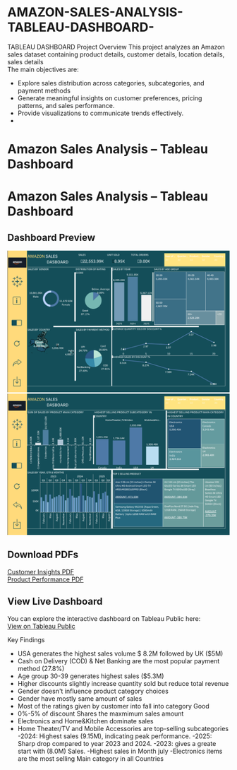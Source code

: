 # AMAZON-SALES-ANALYSIS-TABLEAU-DASHBOARD-
TABLEAU DASHBOARD
Project Overview
This project analyzes an Amazon sales dataset containing product details, customer details, location details, sales details  
The main objectives are:  

- Explore sales distribution across categories, subcategories, and payment methods 
-  Generate meaningful insights on customer preferences, pricing patterns, and sales performance.
- Provide visualizations to communicate trends effectively.
- 
# Amazon Sales Analysis – Tableau Dashboard

# Amazon Sales Analysis – Tableau Dashboard

## Dashboard Preview
![Customer Insights](Amazon_Sales_Analysis_Part1_Customer_Insights.png)
![Product Performance](Amazon_Sales_Analysis_Part2_Product_Performance.png)

## Download PDFs
[Customer Insights PDF](Amazon_Sales_Analysis_Part1_Customer_Insights.pdf)  
[Product Performance PDF](Amazon_Sales_Analysis_Part2_Product_Performance.pdf)

## View Live Dashboard
You can explore the interactive dashboard on Tableau Public here:  
[View on Tableau Public](https://public.tableau.com/app/profile/sumit.sharma1352/viz/AMAZON_SALESANALYSIS/Dashboardoverview)


Key Findings
- USA generates the highest sales volume $ 8.2M followed by UK ($5M)
- Cash on Delivery (COD) & Net Banking are the most popular payment method (27.8%)
-  Age group 30-39 generates highest sales ($5.3M)
- Higher discounts slightly increase quantity sold but reduce total revenue
- Gender doesn't influence product category choices
- Gender have mostly same amount of sales 
- Most of the ratings given by customer into fall into category Good
- 0%-5% of discount Shares the maxmimum sales amount
- Electronics and Home&Kitchen dominate sales
- Home Theater/TV and Mobile Accessories are top-selling subcategories
-2024: Highest sales (9.15M), indicating peak performance.
-2025: Sharp drop compared to year 2023 and 2024.
-2023: gives a greate start with (8.0M) Sales.
-Highest sales in Month july
-Electronics items are the most selling Main category in all Countries
